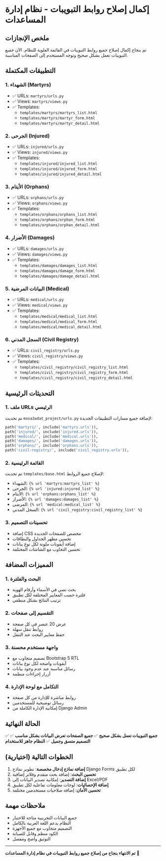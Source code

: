 # إكمال إصلاح روابط التبويبات - نظام إدارة المساعدات

## ملخص الإنجازات

تم بنجاح إكمال إصلاح جميع روابط التبويبات في القائمة العلوية للنظام. الآن جميع التبويبات تعمل بشكل صحيح وتوجه المستخدم إلى الصفحات المناسبة.

## التطبيقات المكتملة

### 1. الشهداء (Martyrs)
- ✅ URLs: `martyrs/urls.py`
- ✅ Views: `martyrs/views.py`
- ✅ Templates:
  - `templates/martyrs/martyrs_list.html`
  - `templates/martyrs/martyr_form.html`
  - `templates/martyrs/martyr_detail.html`

### 2. الجرحى (Injured)
- ✅ URLs: `injured/urls.py`
- ✅ Views: `injured/views.py`
- ✅ Templates:
  - `templates/injured/injured_list.html`
  - `templates/injured/injured_form.html`
  - `templates/injured/injured_detail.html`

### 3. الأيتام (Orphans)
- ✅ URLs: `orphans/urls.py`
- ✅ Views: `orphans/views.py`
- ✅ Templates:
  - `templates/orphans/orphans_list.html`
  - `templates/orphans/orphan_form.html`
  - `templates/orphans/orphan_detail.html`

### 4. الأضرار (Damages)
- ✅ URLs: `damages/urls.py`
- ✅ Views: `damages/views.py`
- ✅ Templates:
  - `templates/damages/damages_list.html`
  - `templates/damages/damage_form.html`
  - `templates/damages/damage_detail.html`

### 5. البيانات المرضية (Medical)
- ✅ URLs: `medical/urls.py`
- ✅ Views: `medical/views.py`
- ✅ Templates:
  - `templates/medical/medical_list.html`
  - `templates/medical/medical_form.html`
  - `templates/medical/medical_detail.html`

### 6. السجل المدني (Civil Registry)
- ✅ URLs: `civil_registry/urls.py`
- ✅ Views: `civil_registry/views.py`
- ✅ Templates:
  - `templates/civil_registry/civil_registry_list.html`
  - `templates/civil_registry/civil_registry_form.html`
  - `templates/civil_registry/civil_registry_detail.html`

## التحديثات الرئيسية

### 1. ملف URLs الرئيسي
تم تحديث `mosa3adat_project/urls.py` لإضافة جميع مسارات التطبيقات الجديدة:
```python
path('martyrs/', include('martyrs.urls')),
path('injured/', include('injured.urls')),
path('medical/', include('medical.urls')),
path('damages/', include('damages.urls')),
path('orphans/', include('orphans.urls')),
path('civil-registry/', include('civil_registry.urls')),
```

### 2. القائمة الرئيسية
تم تحديث `templates/base.html` لإصلاح جميع الروابط:
- الشهداء: `{% url 'martyrs:martyrs_list' %}`
- الجرحى: `{% url 'injured:injured_list' %}`
- الأيتام: `{% url 'orphans:orphans_list' %}`
- الأضرار: `{% url 'damages:damages_list' %}`
- المرضى: `{% url 'medical:medical_list' %}`
- السجل المدني: `{% url 'civil_registry:civil_registry_list' %}`

### 3. تحسينات التصميم
- إضافة CSS مخصص للصفحات الجديدة
- تحسين مظهر الجداول والبطاقات
- إضافة أيقونات ملونة لكل نوع بيانات
- تحسين التجاوب مع الشاشات المختلفة

## المميزات المضافة

### 1. البحث والفلترة
- بحث نصي في الأسماء وأرقام الهوية
- فلترة حسب المعايير المختلفة لكل تطبيق
- ترتيب النتائج بشكل منطقي

### 2. التقسيم إلى صفحات
- عرض 20 عنصر في كل صفحة
- روابط تنقل سهلة
- حفظ معايير البحث عند التنقل

### 3. واجهة مستخدم محسنة
- تصميم متجاوب مع Bootstrap 5 RTL
- أيقونات واضحة لكل نوع بيانات
- رسائل مناسبة عند عدم وجود بيانات
- أزرار إجراءات منظمة

### 4. التكامل مع لوحة الإدارة
- روابط مباشرة للإدارة من كل صفحة
- رسائل توضيحية للمستخدمين
- إمكانية الإدارة الكاملة من Django Admin

## الحالة النهائية

✅ **جميع التبويبات تعمل بشكل صحيح**
✅ **جميع الصفحات تعرض البيانات بشكل مناسب**
✅ **التصميم متسق وجميل**
✅ **النظام جاهز للاستخدام**

## الخطوات التالية (اختيارية)

1. **إضافة نماذج إدخال مخصصة**: تطوير نماذج Django Forms لكل تطبيق
2. **تحسين البحث**: إضافة بحث متقدم وفلاتر إضافية
3. **إضافة التصدير**: إمكانية تصدير البيانات إلى Excel/PDF
4. **إضافة الإحصائيات**: لوحات معلومات تفاعلية لكل تطبيق
5. **تحسين الأمان**: إضافة صلاحيات مستخدمين مختلفة

## ملاحظات مهمة

- جميع البيانات التجريبية متاحة للاختبار
- النظام يدعم اللغة العربية بالكامل
- التصميم متجاوب مع جميع الأجهزة
- الكود منظم وقابل للصيانة
- التوثيق واضح ومفصل

---

**تم الانتهاء بنجاح من إصلاح جميع روابط التبويبات في نظام إدارة المساعدات** 🎉 